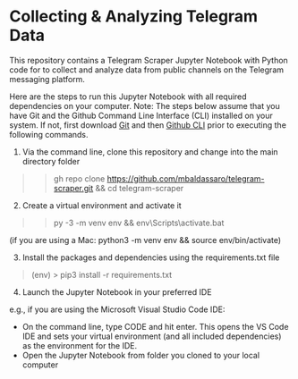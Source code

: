 # Collecting & Analyzing Telegram Data

This repository contains a Telegram Scraper Jupyter Notebook with Python code for to collect and analyze data from public channels on the Telegram messaging platform.  

Here are the steps to run this Jupyter Notebook with all required dependencies on your computer. Note: The steps below assume that you have Git and the Github Command Line Interface (CLI) installed on your system. If not, first download [Git](https://git-scm.com/downloads) and then [Github CLI](https://cli.github.com/) prior to executing the following commands.

1. Via the command line, clone this repository and change into the main directory folder

> > gh repo clone https://github.com/mbaldassaro/telegram-scraper.git && cd telegram-scraper

2. Create a virtual environment and activate it

> > py -3 -m venv env && env\Scripts\activate.bat

(if you are using a Mac: python3 -m venv env && source env/bin/activate)

3. Install the packages and dependencies using the requirements.txt file

> (env) > pip3 install -r requirements.txt

4. Launch the Jupyter Notebook in your preferred IDE

e.g., if you are using the Microsoft Visual Studio Code IDE:

* On the command line, type CODE and hit enter. This opens the VS Code IDE and sets your virtual environment (and all included dependencies) as the environment for the IDE. 
* Open the Jupyter Notebook from folder you cloned to your local computer 
